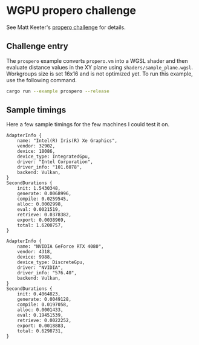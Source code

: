 # WGPU propero challenge

See Matt Keeter's [propero challenge](https://www.mattkeeter.com/projects/prospero/) for details.

## Challenge entry

The `prospero` example converts `propero.vm` into a WGSL shader and then evaluate distance values in the XY plane using `shaders/sample_plane.wgsl`.
Workgroups size is set 16x16 and is not optimized yet.
To run this example, use the following command.

```sh
cargo run --example prospero --release
```

## Sample timings

Here a few sample timings for the few machines I could test it on.

```
AdapterInfo {
    name: "Intel(R) Iris(R) Xe Graphics",
    vendor: 32902,
    device: 18086,
    device_type: IntegratedGpu,
    driver: "Intel Corporation",
    driver_info: "101.6078",
    backend: Vulkan,
}
SecondDurations {
    init: 1.5430348,
    generate: 0.0068996,
    compile: 0.0259545,
    alloc: 0.0002998,
    eval: 0.0021519,
    retrieve: 0.0378382,
    export: 0.0038969,
    total: 1.6200757,
}
```

```
AdapterInfo {
    name: "NVIDIA GeForce RTX 4080",
    vendor: 4318,
    device: 9988,
    device_type: DiscreteGpu,
    driver: "NVIDIA",
    driver_info: "576.40",
    backend: Vulkan,
}
SecondDurations {
    init: 0.4064823,
    generate: 0.0049128,
    compile: 0.0197058,
    alloc: 0.0001433,
    eval: 0.19451539,
    retrieve: 0.0022252,
    export: 0.0018883,
    total: 0.6298731,
}
```
